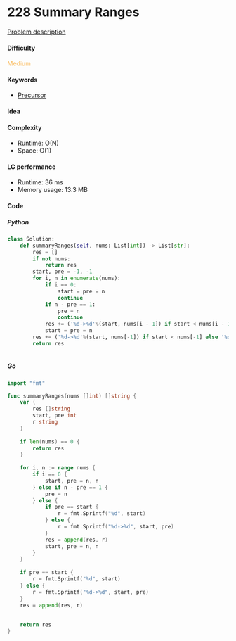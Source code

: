 228 Summary Ranges
=======================
[Problem description](https://leetcode.com/problems/summary-ranges/)

#### Difficulty
<span style="color:#FABC60">Medium</span>

#### Keywords
- [Precursor](../categories/precursor.md)

#### Idea


#### Complexity
- Runtime: O(N)
- Space: O(1)

#### LC performance
- Runtime: 36 ms
- Memory usage: 13.3 MB

#### Code
##### Python
```python
class Solution:
    def summaryRanges(self, nums: List[int]) -> List[str]:
        res = []
        if not nums:
            return res
        start, pre = -1, -1
        for i, n in enumerate(nums):
            if i == 0:
                start = pre = n
                continue
            if n - pre == 1:
                pre = n
                continue
            res += ('%d->%d'%(start, nums[i - 1]) if start < nums[i - 1] else '%d'%start),
            start = pre = n
        res += ('%d->%d'%(start, nums[-1]) if start < nums[-1] else '%d'%start),
        return res
                
```

##### Go 
```go
import "fmt"

func summaryRanges(nums []int) []string {
    var (
        res []string
        start, pre int
        r string
    )
    
    if len(nums) == 0 {
        return res
    }
    
    for i, n := range nums {
        if i == 0 {
            start, pre = n, n
        } else if n - pre == 1 {
            pre = n
        } else {
            if pre == start {
                r = fmt.Sprintf("%d", start)
            } else {
                r = fmt.Sprintf("%d->%d", start, pre)
            }
            res = append(res, r)
            start, pre = n, n
        }
    }
    
    if pre == start {
        r = fmt.Sprintf("%d", start)
    } else {
        r = fmt.Sprintf("%d->%d", start, pre)
    }
    res = append(res, r)
    
    
    return res
}
```